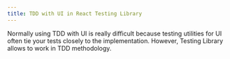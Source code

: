 ```yaml
---
title: TDD with UI in React Testing Library
---
```


Normally using TDD with UI is really difficult because testing utilities for UI often tie your tests closely to the implementation. However, Testing Library allows to work in TDD methodology.